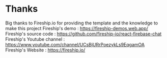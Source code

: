 # Thanks

Big thanks to Fireship.io for providing the template and the knowledge to make this project
Fireship's demo : https://fireship-demos.web.app/
Fireship's source code : https://github.com/fireship-io/react-firebase-chat
Fireship's Youtube channel : https://www.youtube.com/channel/UCsBjURrPoezykLs9EqgamOA
Fireship's Website : https://fireship.io/